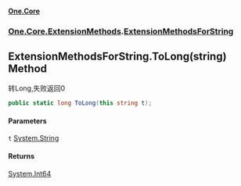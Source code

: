 #### [One.Core](index.md 'index')
### [One.Core.ExtensionMethods](One_Core_ExtensionMethods.md 'One.Core.ExtensionMethods').[ExtensionMethodsForString](One_Core_ExtensionMethods_ExtensionMethodsForString.md 'One.Core.ExtensionMethods.ExtensionMethodsForString')
## ExtensionMethodsForString.ToLong(string) Method
转Long,失败返回0 
```csharp
public static long ToLong(this string t);
```
#### Parameters
<a name='One_Core_ExtensionMethods_ExtensionMethodsForString_ToLong(string)_t'></a>
`t` [System.String](https://docs.microsoft.com/en-us/dotnet/api/System.String 'System.String')  
  
#### Returns
[System.Int64](https://docs.microsoft.com/en-us/dotnet/api/System.Int64 'System.Int64')  
